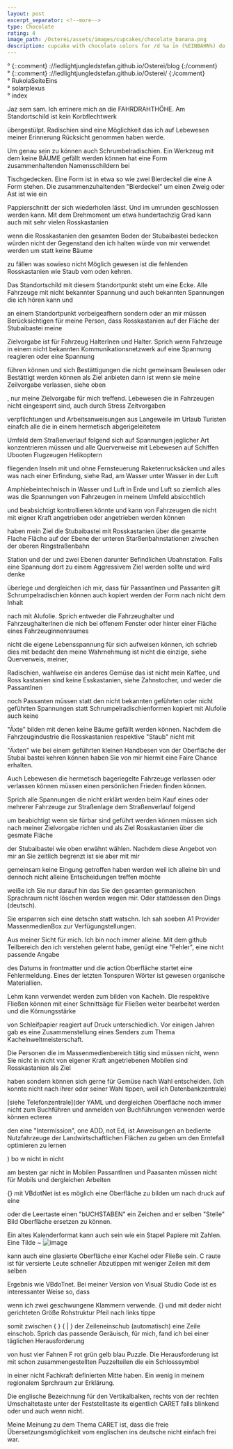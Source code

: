 ```yaml
---
layout: post
excerpt_separator: <!--more-->
type: Chocolate
rating: 4
image_path: /Osterei/assets/images/cupcakes/chocolate_banana.png
description: cupcake with chocolate colors for /d %a in (%EINBAHN%) do dir /b %a
---
```

° {::comment} ://ledlightjungledstefan.github.io/Osterei/blog {:/comment}
<br>
° {::comment} ://ledlightjungledstefan.github.io/Osterei/ {:/comment}
<br>
° RukolaSeiteEins
<br>
° solarplexus
<br>
° index
<br>

Jaz sem sam.
Ich errinere mich an die FAHRDRAHTHÖHE. Am Standortschild ist kein Korbflechtwerk

übergestülpt. Radischien sind eine Möglichkeit das ich auf Lebewesen meiner Erinnerung
Rücksicht genommen haben werde.

Um genau sein zu können auch Schrumbelradischien. Ein Werkzeug mit dem keine BÄUME
gefällt werden können hat eine Form zusammenhaltenden Namensschildern bei

Tischgedecken. Eine Form ist in etwa so wie zwei Bierdeckel die eine A Form stehen.
Die zusammenzuhaltenden "Bierdeckel" um einen Zweig oder Ast ist wie ein

Pappierschnitt der sich wiederholen lässt. Und im umrunden geschlossen werden kann.
Mit dem Drehmoment um etwa hundertachzig Grad kann auch mit sehr vielen Rosskastanien

wenn die Rosskastanien den gesamten Boden der Stubaibastei bedecken würden nicht
der Gegenstand den ich halten würde von mir verwendet werden um statt keine Bäume

zu fällen was sowieso nicht Möglich gewesen ist die fehlenden Rosskastanien wie
Staub vom oden kehren.

Das Standortschild mit diesem Standortpunkt steht um eine Ecke. Alle Fahrzeuge mit
nicht bekannter Spannung und auch bekannten Spannungen die ich hören kann und

an einem Standortpunkt vorbeigeafhern sondern oder an mir müssen Berücksichtigen
für meine Person, dass Rosskastanien auf der Fläche der Stubaibastei meine

Zielvorgabe ist für Fahrzeug HalterInen und Halter. Sprich wenn Fahrzeuge in einem
nicht bekannten Kommunikationsnetzwerk auf eine Spannung reagieren oder eine Spannung

führen können und sich Bestättigungen die nicht gemeinsam Bewiesen oder Bestättigt
werden können als Ziel anbieten dann ist wenn sie meine Zeilvorgabe verlassen, siehe oben

, nur meine Zielvorgabe für mich treffend.
Lebewesen die in Fahrzeugen nicht eingesperrt sind, auch durch Stress Zeitvorgaben

verpflichtungen und Arbeitsanweisungen aus Langeweile im Urlaub Turisten einafch
alle die in einem hermetisch abgerigeleitetem

Umfeld dem Straßenverlauf folgend sich auf Spannungen jeglicher Art konzentrieren müssen
und alle Querverweise mit Lebewesen auf Schiffen Ubooten Flugzeugen Helikoptern

fliegenden Inseln mit und ohne Fernsteuerung Raketenrucksäcken
und alles was nach einer Erfindung, siehe Rad, am Wasser unter Wasser in der Luft

Amphiebeintechnisch in Wasser und Luft in Erde und Luft
so ziemlich alles was die Spannungen von Fahrzeugen in meinem Umfeld absicchtlich

und beabsichtigt kontrollieren könnte und kann
von Fahrzeugen die nicht mit eigner Kraft angetrieben oder angetrieben werden können

haben mein Ziel die Stubaibastei mit Rosskastanien über die gesamte Flache Fläche
auf der Ebene der unteren Starßenbahnstationen ziwschen der oberen Ringstraßenbahn

Station und der und zwei Ebenen darunter Befindlichen Ubahnstation.
Falls eine Spannung dort zu einem Aggressivem Ziel werden sollte und wird denke

überlege und dergleichen ich mir, dass für PassantInen und Passanten gilt
Schrumpelradischien können auch kopiert werden der Form nach nicht dem Inhalt

nach mit Alufolie. Sprich entweder die Fahrzeughalter und FahrzeughalterInen
die nich bei offenem Fenster oder hinter einer Fläche eines Fahrzeuginnenraumes

nicht die eigene Lebensspannung für sich aufweisen können, ich schrieb dies mit
bedacht den meine Wahrnehmung ist nicht die einzige, siehe Querverweis, meiner,

Radischien, wahlweise ein anderes Gemüse das ist nicht mein Kaffee, und Ross
kastanien sind keine Esskastanien, siehe Zahnstocher, und weder die PassantInen

noch Passanten müssen statt den nicht bekannten geführten oder nicht geführten
Spannungen statt Schrumpelradischienformen kopiert mit Alufolie auch keine

"Äxte" bilden mit denen keine Bäume gefällt werden können.
Nachdem die Fahrzeugindustrie die Rosskastanien respektive "Staub" nicht mit

"Äxten" wie bei einem geführten kleinen Handbesen von der Oberfläche der Stubai
bastei kehren können haben Sie von mir hiermit eine Faire Chance erhalten.

Auch Lebewesen die hermetisch bageriegelte Fahrzeuge verlassen oder verlassen können
müssen einen persönlichen Frieden finden können.

Sprich alle Spannungen die nicht erklärt werden beim Kauf eines oder mehrerer
Fahrzeuge zur Straßenlage dem Straßenverlauf folgend

um beabichtigt wenn sie fürbar sind geführt werden können müssen sich nach meiner
Zielvorgabe richten und als Ziel Rosskastanien über die gesmate Fläche

der Stubaibastei wie oben erwähnt wählen.
Nachdem diese Angebot von mir an Sie zeitlich begrenzt ist sie aber mit mir

gemeinsam keine Eingung getroffen haben werden weil ich alleine bin und
dennoch nicht alleine Entscheidungen treffen möchte

weiße ich Sie nur darauf hin das Sie den gesamten germanischen Sprachraum nicht
löschen werden wegen mir. Oder stattdessen den Dings (deutsch).

Sie ersparren sich eine detschn statt watschn.
Ich sah soeben A1 Provider MassenmedienBox zur Verfügungstellungen.

Aus meiner Sicht für mich. Ich bin noch immer alleine. Mit dem github Teilbereich
den ich verstehen gelernt habe, genügt eine "Fehler", eine nicht passende Angabe

des Datums in frontmatter und die action Oberfläche startet eine Fehlermeldung.
Eines der letzten Tonspuren Wörter ist gewesen organische Materiallien.

Lehm kann verwendet werden zum bilden von Kacheln. Die respektive Fließen können
mit einer Schnittsäge für Fließen weiter bearbeitet werden und die Körnungsstärke

von Schleifpapier reagiert auf Druck unterschiedlich. Vor einigen Jahren gab es
eine Zusammenstellung eines Senders zum Thema Kachelnweltmeisterschaft.

Die Personen die im Massenmedienbereich tätig sind müssen nicht, wenn Sie nicht
in nicht von eigener Kraft angetriebenen Mobilen sind Rosskastanien als Ziel

haben sondern können sich gerne für Gemüse nach Wahl entscheiden. (Ich konnte
nicht nach ihrer oder seiner Wahl tippen, weil ich Datenbankzentrale)

[siehe Telefonzentrale](der YAML und dergleichen Oberfläche noch immer nicht
zum Buchführen und anmelden von Buchführungen verwenden werde können ecterea

den eine "Intermission", one ADD, not Ed, ist Anweisungen an bediente Nutzfahrzeuge
der Landwirtschaftlichen Flächen zu geben um den Erntefall optimieren zu lernen

) bo w
nicht in nicht

am besten gar nicht in Mobilen
PassantInen und Paasanten müssen nicht für Mobils und dergleichen Arbeiten

{}
mit VBdotNet ist es möglich eine Oberfläche zu bilden um nach druck auf eine

oder die Leertaste einen "bUCHSTABEN" ein Zeichen and er selben "Stelle" Bild
Oberfläche ersetzen zu können.

Ein altes Kalenderformat kann auch sein wie ein Stapel Papiere mit Zahlen.
Eine Tilde ~ ![image](https://user-images.githubusercontent.com/75255909/193232858-09ac278d-74e3-423a-b94f-138207c0008a.png)

kann auch eine glasierte Oberfläche einer Kachel oder Fließe sein.
C raute ist für versierte Leute schneller Abzutippen mit weniger Zeilen mit dem selben

Ergebnis wie VBdoTnet.
Bei meiner Version von Visual Studio Code ist es interessanter Weise so, dass

wenn ich zwei geschwungene Klammern verwende. {} und mit deder nicht gerichteten
Größe Rohstruktur Pfeil nach links tippe

somit zwischen { } { | } der Zeileneinschub (automatisch) eine Zeile einschob.
Sprich das passende Geräuisch, für mich, fand ich bei einer täglichen Herausforderung

von hust vier Fahnen F rot grün gelb blau Puzzle.
Die Herausforderung ist mit schon zusammengestellten Puzzelteilen die ein Schlosssymbol

in einer nicht Fachkraft definierten Mitte haben.
Ein wenig in meinem regionalem Sprchraum zur Erklärung.

Die englische Bezeichnung für den Vertikalbalken, rechts von der rechten Umschaltetaste
unter der Feststelltaste its eigentlich CARET falls blinkend oder und auch wenn nicht.

Meine Meinung zu dem Thema CARET ist, dass die freie Übersetzungsmöglichkeit
vom englischen ins deutsche nicht einfach frei war.

